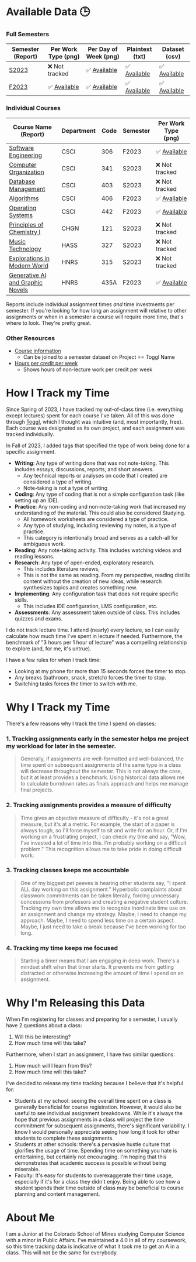 # Available Data 🕒

### Full Semesters
| Semester (Report) | Per Work Type (png) | Per Day of Week (png) | Plaintext (txt)    | Dataset (csv) |
|-------------------|---------------|-----------------|--------------|-----------|
| [S2023](reports/S2023_Toggl.pdf) | ❌ Not tracked| ✅ [Available](images/S2023_per_day.png) | ✅ [Available](logs/S2023_raw_stats.png) | ✅ [Available](data/S2023_cleaned.csv) |
| [F2023](reports/F2023_Toggl.pdf) | ✅ [Available](images/F2023_per_type.png)| ✅ [Available](images/F2023_per_day.png) | ✅ [Available](logs/F2023_raw_stats.png) | ✅ [Available](data/F2023_cleaned.csv) | 

### Individual Courses
  
  | Course Name (Report)                | Department | Code   | Semester | Per Work Type (png) |
  |-------------------------------------|------------|--------|----------|---------------|
  | [Software Engineering](reports/SOFTWARE-ENGINEERING_CSCI306_F2023.pdf)                | CSCI       | 306    | F2023    | ✅ [Available](images/course_SWE_F2023.png)|
  | [Computer Organization](reports/COMPUTER-ORGANIZATION_CSCI341_S2023.pdf)               | CSCI       | 341    | S2023    | ❌ Not tracked|
  | [Database Management](reports/DATABASE-MANAGEMENT_CSCI403_S2023.pdf)                 | CSCI       | 403    | S2023    | ❌ Not tracked|
  | [Algorithms](reports/ALGORITHMS_CSCI406_F2023.pdf)                          | CSCI       | 406    | F2023    | ✅ [Available](images/course_Algorithms_F2023.png)|
  | [Operating Systems](reports/OPERATING-SYSTEMS_CSCI442_F2023.pdf)                   | CSCI       | 442    | F2023    | ✅ [Available](images/course_OS_F2023.png)|
  | [Principles of Chemistry I](reports/CHEMISTRY-I_CHGN121_S2023.pdf)           | CHGN       | 121    | S2023    | ❌ Not tracked|
  | [Music Technology](reports/MUSIC-TECHNOLOGY_HASS327_S2023.pdf)                    | HASS       | 327    | S2023    | ❌ Not tracked| 
  | [Explorations in Modern World](reports/EXPLORATION-IN-MODERN-WORLD_HNRS315_S2023.pdf)        | HNRS       | 315    | S2023    | ❌ Not tracked|
  | [Generative AI and Graphic Novels](reports/GENAI-ART_HNRS435A_F2023.pdf)    | HNRS       | 435A   | F2023    | ✅ [Available](images/course_GenAI-&-Art.png)|

Reports include individual assignment times _and_ time investments per semester. If you're looking for how long an assignment will relative to other assignments or when in a semester a course will require more time, that's where to look. They're pretty great. 

### Other Resources
* [Course information](data/ClassInfo.csv)
  * Can be joined to a semester dataset on Project == Toggl Name
* [Hours per credit per week](images/hours_per_credit.png)
  * Shows hours of non-lecture work per credit per week

# How I Track my Time

Since Spring of 2023, I have tracked my out-of-class time (i.e. everything except lectures) spent for each course I've taken. All of this was done through [Toggl](https://track.toggl.com/timer), which I thought was intuitive (and, most importantly, free). Each course was designated as its own project, and each assignment was tracked individually. 

In Fall of 2023, I added tags that specified the type of work being done for a specific assignment.

* **Writing**: Any type of writing done that was not note-taking. This includes essays, discussions, reports, and short answers.
  * Any technical reports or analyses on code that I created are considered a type of writing.
  * Note-taking is not a type of writing
* **Coding**: Any type of coding that is not a simple configuration task (like setting up an IDE).
* **Practice**: Any non-coding and non-note-taking work that increased my understanding of the material. This could also be considered Studying. 
  * All homework worksheets are considered a type of practice.
  * Any type of studying, including reviewing my notes, is a type of practice.
  * This category is intentionally broad and serves as a catch-all for ambiguous work. 
* **Reading**: Any note-taking activity. This includes watching videos and reading lessons.
* **Research**: Any type of open-ended, exploratory research.
  * This includes literature reviews,
  * This is not the same as reading. From my perspective, reading distills content without the creation of new ideas, while research synthesizes topics and creates something new.
* **Implementing**: Any configuration task that does not require specific skills.
  * This includes IDE configuration, LMS configuration, etc.
* **Assessments**: Any assessment taken outside of class. This includes quizzes and exams.

I do not track lecture time. I attend (nearly) every lecture, so I can easily calculate how much time I've spent in lecture if needed. Furthermore, the benchmark of "3 hours per 1 hour of lecture" was a compelling relationship to explore (and, for me, it's untrue). 

I have a few rules for when I track time: 
* Looking at my phone for more than 15 seconds forces the timer to stop.
* Any breaks (bathroom, snack, stretch) forces the timer to stop.
* Switching tasks forces the timer to switch with me.

# Why I Track my Time

There's a few reasons why I track the time I spend on classes: 

### 1. Tracking assignments early in the semester helps me project my workload for later in the semester. 
> Generally, if assignments are well-formatted and well-balanced, the time spent on subsequent assignments of the same type in a class will decrease throughout the semester. This is not always the case, but it at least provides a benchmark. Using historical data allows me to calculate burndown rates as finals approach and helps me manage final projects. 
### 2. Tracking assignments provides a measure of difficulty
> Time gives an objective measure of difficulty - it's not a great measure, but it's at a metric. For example, the start of a paper is always tough, so I'll force myself to sit and write for an hour. Or, if I'm working on a frustrating project, I can check my time and say, "Wow, I've invested a lot of time into this. I'm probably working on a difficult problem." This recognition allows me to take pride in doing difficult work. 
### 3. Tracking classes keeps me accountable
> One of my biggest pet peeves is hearing other students say, "I spent ALL day working on this assignment." Hyperbolic complaints about classwork commitments can be taken literally, forcing unncessary concessions from professors and creating a negative student culture. Tracking my own time allows me to recognize inordinate time use on an assignment and change my strategy. Maybe, I need to change my approach. Maybe, I need to spend less time on a certain aspect. Maybe, I just need to take a break because I've been working for too long. 
### 4. Tracking my time keeps me focused
> Starting a timer means that I am engaging in deep work. There's a mindset shift when that timer starts. It prevents me from getting distracted or otherwise increasing the amount of time I spend on an assignment. 

# Why I'm Releasing this Data

When I'm registering for classes and preparing for a semester, I usually have 2 questions about a class: 
1. Will this be interesting?
2. How much time will this take?

Furthermore, when I start an assignment, I have two similar questions:
1. How much will I learn from this?
2. How much time will this take? 

I've decided to release my time tracking because I believe that it's helpful for: 
* Students at my school: seeing the overall time spent on a class is generally beneficial for course registration. However, it would also be useful to see individual assignment breakdowns. While it's always the hope that previous assignments in a class will project the time commitment for subsequent assignments, there's significant variability. I know **I** would personally appreciate seeing how long it took for other students to complete these assignments.
* Students at other schools: there's a pervasive hustle culture that glorifies the usage of time. Spending time on something you hate is entertaining, but certainly not encouraging. I'm hoping that this demonstrates that academic success is possible without being miserable. 
* Faculty: It's easy for students to overexaggerate their time usage, especially if it's for a class they didn't enjoy. Being able to see how a student spends their time outside of class may be beneficial to course planning and content management.

# About Me

I am a Junior at the Colorado School of Mines studying Computer Science with a minor in Public Affairs. I've maintained a 4.0 in all of my coursework, so this time tracking data is indicative of what it took me to get an A in a class. This will not be the same for everybody. 
